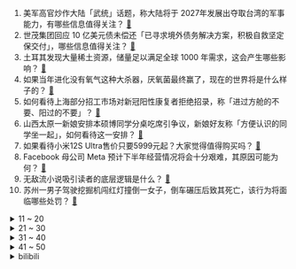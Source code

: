 1. 美军高官炒作大陆「武统」话题，称大陆将于 2027年发展出夺取台湾的军事能力，有哪些信息值得关注？ [:link:](https://www.zhihu.com/question/541443220)
2. 世茂集团回应 10 亿美元债未偿还「已寻求境外债务解决方案，积极自救坚定保交付」，哪些信息值得关注？ [:link:](https://www.zhihu.com/question/541382445)
3. 土耳其发现大量稀土资源，储量足以满足全球 1000 年需求，这会产生哪些影响？ [:link:](https://www.zhihu.com/question/541520322)
4. 如果当年进化没有氧气这种大杀器，厌氧菌最终赢了，现在的世界将是什么样子的？ [:link:](https://www.zhihu.com/question/350611954)
5. 如何看待上海部分招工市场对新冠阳性康复者拒绝招录，称「进过方舱的不要、阳过的不要」？ [:link:](https://www.zhihu.com/question/541428771)
6. 山西太原一新娘安排本硕博同学分桌吃席引争议，新娘好友称「方便认识的同学坐一起」，如何看待这一安排？ [:link:](https://www.zhihu.com/question/541455377)
7. 如果看待小米12S Ultra售价只要5999元起？大家觉得值得购买吗？ [:link:](https://www.zhihu.com/question/541510514)
8. Facebook 母公司 Meta 预计下半年经营情况将会十分艰难，其原因可能为何？ [:link:](https://www.zhihu.com/question/540972229)
9. 无敌流小说吸引读者的底层逻辑是什么？ [:link:](https://www.zhihu.com/question/541274125)
10. 苏州一男子驾驶挖掘机闯红灯撞倒一女子，倒车碾压后致其死亡，该行为将面临哪些处罚？ [:link:](https://www.zhihu.com/question/541282071)
<details>
<summary>11 ~ 20</summary>

11. 唐山警方通报「2 人在小树林遇害」，称嫌犯因矛盾将 2 人扎伤，现已被抓获，嫌疑人将受到哪些处罚？ [:link:](https://www.zhihu.com/question/541493043)
12. 既然苹果手机取消了充电头，那为什么不取消数据线呢？ [:link:](https://www.zhihu.com/question/540788380)
13. 7 月 3 日俄罗斯宣布「解放」卢甘斯克，目前当地居民情况如何？ [:link:](https://www.zhihu.com/question/541461633)
14. 《向往的生活 6》中为什么丁一滕能把张艺兴看的那么通透？ [:link:](https://www.zhihu.com/question/541173348)
15. 未来几年有哪几个行业会比较吃香？ [:link:](https://www.zhihu.com/question/515200489)
16. 美国一黑人男子被 8 位警察枪杀，身中 60 多枪，警察局长称「令人震惊」，反映出哪些社会问题？ [:link:](https://www.zhihu.com/question/541406705)
17. 有哪些是你去江苏才知道的事情？ [:link:](https://www.zhihu.com/question/312352437)
18. 科学家发现刺激头发生长分子，让头发重新生长或能成为现实，这一发现具有哪些意义？ [:link:](https://www.zhihu.com/question/541462251)
19. 如何评价美剧《西部世界》第四季第二集（S04E02）「Well Enough Alone」？ [:link:](https://www.zhihu.com/question/541369529)
20. 杜锋批评郭艾伦后辽媒反击表示国家队主帅最好全职，点名球员太罕见，目前这支球队状况如何？ [:link:](https://www.zhihu.com/question/541450737)
</details>
<details>
<summary>21 ~ 30</summary>

21. 如何看待四川一工厂称「年薪20万招不到合适的厂小二」，为何大学生都不愿意进工厂？ [:link:](https://www.zhihu.com/question/541311610)
22. 把 British Museum 翻译成「大英博物馆」，为什么会考虑如此翻译？ [:link:](https://www.zhihu.com/question/33703384)
23. 外企，中年失业何去何从？ [:link:](https://www.zhihu.com/question/26553748)
24. 怎样才可以活得开心一点？ [:link:](https://www.zhihu.com/question/420456594)
25. 如何系统地自学 Python？ [:link:](https://www.zhihu.com/question/29138020)
26. 辣目洋子的胖和普通的胖到底区别在哪里，为什么她胖的这么好看? [:link:](https://www.zhihu.com/question/530358018)
27. 和亲戚出来旅游，有点不愉快怎么办？ [:link:](https://www.zhihu.com/question/541409640)
28. 25 省份 2021 年平均工资出炉，广东城镇私营单位就业人员年平均工资暂居第一，哪些信息值得关注？ [:link:](https://www.zhihu.com/question/541484324)
29. 孩子不愿意表达自己的想法，应该怎么引导比较好？ [:link:](https://www.zhihu.com/question/538568194)
30. 能不能建议修改火车开车前五分钟停止检票？ [:link:](https://www.zhihu.com/question/525603632)
</details>
<details>
<summary>31 ~ 40</summary>

31. 考研政治需要哪些资料？ [:link:](https://www.zhihu.com/question/533597306)
32. 网络小说中有哪些脑洞大开，非常有趣的金手指？ [:link:](https://www.zhihu.com/question/61047210)
33. 高考 415 分，本科线 445 分，高中玩着过来很后悔，要填志愿，请问是选择专科然后专升本还是复读？ [:link:](https://www.zhihu.com/question/541538206)
34. 汽车上的48伏轻混系统的原理是什么？它的用处大吗？ [:link:](https://www.zhihu.com/question/532021977)
35. 如何看待四川凉山治理「高价彩礼」「蹲地用餐」等习俗，倡议青年自觉抵制 ？移风易俗过程还需注意哪些问题？ [:link:](https://www.zhihu.com/question/541411259)
36. 你看过最美的诗句是哪一句？ [:link:](https://www.zhihu.com/question/537516999)
37. 心理咨询能解决和处理现实问题吗？ [:link:](https://www.zhihu.com/question/511534840)
38. 如何评价 7 月 4 日正式发布的小米笔记本 Pro 2022, 竞争力如何？ [:link:](https://www.zhihu.com/question/541510438)
39. 为什么讨论苹果手机的总是围绕「不卡」这一主题？ [:link:](https://www.zhihu.com/question/540429654)
40. 2022 LPL 夏季赛 OMG 2:1 EDG，如何评价这场比赛？ [:link:](https://www.zhihu.com/question/541501165)
</details>
<details>
<summary>41 ~ 50</summary>

41. 如何评价小米 7 月 4 日发布的 12S 系列手机？有什么亮点和槽点？ [:link:](https://www.zhihu.com/question/541495755)
42. 未婚夫用合成钻石跟你求婚，你会答应吗？ [:link:](https://www.zhihu.com/question/537662683)
43. 乌克兰总统泽连斯基确认乌军撤出，此前俄军宣布占领并控制利西昌斯克市，该地区对俄乌各有何战略意义？ [:link:](https://www.zhihu.com/question/541292509)
44. 7 月 1 日《乘风破浪》三公播出，于文文组的《佳人》舞台，有没有惊艳到你？ [:link:](https://www.zhihu.com/question/540946608)
45. 在群玉阁工作两年了，前些时间炸了，凝光姐没给续岗，现在对未来很迷茫怎么办？ [:link:](https://www.zhihu.com/question/452693012)
46. 开车与不开车的人思维上有差距吗？ [:link:](https://www.zhihu.com/question/466319507)
47. 为什么皇马送走很多老将，唯独没有送走典礼三中场？ [:link:](https://www.zhihu.com/question/533387572)
48. 芬兰和瑞典正式确认入约意愿，这释放了哪些信息？ [:link:](https://www.zhihu.com/question/541585670)
49. 如何评价华为 7 月 4 日发布全屋智能 2.0 ？ [:link:](https://www.zhihu.com/question/541466222)
50. 为什么C++有一些奇特的语法？ [:link:](https://www.zhihu.com/question/490976148)
</details><details>
<summary>bilibili</summary>

1. “明枪易躲，暗恋难防” [:link:](//www.bilibili.com/video/BV17B4y1i7YF)
2. 【俄罗斯老婆】安娜：快进来随礼！！ [:link:](//www.bilibili.com/video/BV1sY4y1E7qP)
3. 一个桃子100块？美食博主：那是成本！ [:link:](//www.bilibili.com/video/BV1Da411X7jS)
4. 我为我的奶奶，拍了部“电影” [:link:](//www.bilibili.com/video/BV13Y4y1n76t)
5. 玫瑰花被摘了 你要怪摘花的人 而不是怪花开的艳 [:link:](//www.bilibili.com/video/BV14L4y1w7S2)
6. 【  青春也好，当下最好  】 [:link:](//www.bilibili.com/video/BV1xa411X7Xr)
7. up主，你的脸疼吗？2022年4月新番完结吐槽大总结！【泛式】 [:link:](//www.bilibili.com/video/BV1PB4y1i7KA)
8. 《原神》提瓦特风尚·衣装PV - 幕夜暗像 [:link:](//www.bilibili.com/video/BV1rt4y1t7HC)
9. 开心的农民工 [:link:](//www.bilibili.com/video/BV16t4y1871x)
10. 大学真不是你想的那样... [:link:](//www.bilibili.com/video/BV1yZ4y1a7vg)
<details>
<summary>11 ~ 20</summary>

11. 雪莲负责人：雪莲5毛一包13年未涨价，“赚不到很多钱 更多是情怀” [:link:](//www.bilibili.com/video/BV1mt4y1t7fZ)
12. 我用高中心态读了两年大学才明白的事情… [:link:](//www.bilibili.com/video/BV1Qf4y1o7qB)
13. 像素级复刻鸡你太美（纯享版）还原神作！ [:link:](//www.bilibili.com/video/BV1Ur4y1g7WH)
14. 恋爱十年竟然同天生日，我送她这个当作生日礼物？？ [:link:](//www.bilibili.com/video/BV1o3411F7jh)
15. 画风突变！宋江：用魔法打败魔法！《水浒传》P28 [:link:](//www.bilibili.com/video/BV1y34y1p7j7)
16. 【Minecraft】世界首个纯红石神经网络！真正的红石人工智能(中文/English)(4K) [:link:](//www.bilibili.com/video/BV1yv4y1u7ZX)
17. 莉⚡你⚡太⚡美⚡ [:link:](//www.bilibili.com/video/BV1VN4y1g7xG)
18. 童年雪糕，但是拟人 [:link:](//www.bilibili.com/video/BV1CU4y1Q7CR)
19. 超平坦世界+惊变100天【大结局】活下去！ [:link:](//www.bilibili.com/video/BV1VW4y1U7d9)
20. 销冠是如何让不想买东西的人回心转意的，也许是从你进门的那一刻起！！ [:link:](//www.bilibili.com/video/BV19W4y1z7Tt)
</details>
<details>
<summary>21 ~ 30</summary>

21. 我绵良绵影只想过平静的生活（jojo不灭钻石op还原） [:link:](//www.bilibili.com/video/BV18t4y1t7J9)
22. 在？我帮你要到杰伦的签名专辑了！ [:link:](//www.bilibili.com/video/BV1734y1s7sC)
23. 七月首跳｜新操《水手怕水》 [:link:](//www.bilibili.com/video/BV1NW4y167a1)
24. 这小狗它说：~~~ [:link:](//www.bilibili.com/video/BV1Ha411X7no)
25. 无关风月 我提序等你回 [:link:](//www.bilibili.com/video/BV1sY4y1E7Nq)
26. 万州烤鱼博览馆   厨子探店¥217 [:link:](//www.bilibili.com/video/BV1x94y1R7uP)
27. 嘎子：看好了！小夫是这样用的才对！ [:link:](//www.bilibili.com/video/BV1vU4y1S7ds)
28. 小县城婚礼｜在与我同岁的乡下老房子出嫁 [:link:](//www.bilibili.com/video/BV1734y1s7V6)
29. 她 才是我整个生活的光 [:link:](//www.bilibili.com/video/BV12W4y1z79D)
30. 做了两年的up主，终于拥有了梦想中的工作室！ [:link:](//www.bilibili.com/video/BV1FT411G7x3)
</details>
<details>
<summary>31 ~ 40</summary>

31. 【迪卢克皮肤】我宣布，这个待机动作值回票价 [:link:](//www.bilibili.com/video/BV1Xv4y1T7aT)
32. 【罗翔】香烟能不能寄？不知者可以免责吗？ [:link:](//www.bilibili.com/video/BV1zL4y1w7pj)
33. 45元2斤蓝莓，烤鸡烧肉铺在松针上，云南的菜市场也太好逛了！ [:link:](//www.bilibili.com/video/BV16G411x78S)
34. 网易云看后不再网抑云 [:link:](//www.bilibili.com/video/BV1GT41137en)
35. 但凡她们平均一下脑子~ [:link:](//www.bilibili.com/video/BV1Qa411p7Ao)
36. 东三省的差异到底在哪？？ [:link:](//www.bilibili.com/video/BV1CB4y1W7nD)
37. 这是人类能完成的操作？？2 [:link:](//www.bilibili.com/video/BV1PL4y1A7wb)
38. 宝我今天签协议了什么协议？对你的一心一意 [:link:](//www.bilibili.com/video/BV1VN4y1g7a4)
39. 疯了！好吃到疯了【会爆汁的鸡肉丸】真是超简单，周末就给家人试试吧！ [:link:](//www.bilibili.com/video/BV1Aa411s7Mx)
40. 印度街头甘蔗汁，好久没喝了。 [:link:](//www.bilibili.com/video/BV1RW4y1z7VL)
</details>
<details>
<summary>41 ~ 50</summary>

41. 广告，但是打码丨高清变装合集 [:link:](//www.bilibili.com/video/BV1eU4y1S7a7)
42. 谁能拒绝在越来越热的夏天，来一杯快乐无限的冰红茶！酸甜爽口，冰冰凉凉！喝一口透心凉，比买的还要好喝！夏日必喝冷饮，我投冰红茶！ [:link:](//www.bilibili.com/video/BV1vU4y1Q7bi)
43. 为什么打穿地壳一定要在海底？【汪品先院士】 [:link:](//www.bilibili.com/video/BV113411w7Hn)
44. 皇 城 P K ！【MC暮色森林#5】 [:link:](//www.bilibili.com/video/BV1wa411p7uN)
45. 新婚半年，老公整晚打游戏不来睡觉，咋整啊 [:link:](//www.bilibili.com/video/BV1Rr4y1M7R3)
46. 人民日报记者和帅农鸟哥一起吃瓜墙绘，听说郭站长也想来？【体验新农人】 [:link:](//www.bilibili.com/video/BV1ya411H7Vx)
47. 雪  王  找  茬  ，但遇到了刺客！ [:link:](//www.bilibili.com/video/BV12a411H7Um)
48. 【STN快报第六季36】卡拉什尼科夫，新时代刺客的导师 [:link:](//www.bilibili.com/video/BV1Ca411X7LA)
49. 98斤的巨大龙趸，帅小伙一顿操作猛如虎，出锅后香的不行 [:link:](//www.bilibili.com/video/BV1dr4y1M7nh)
50. 你摔了一跤就会吹Despacito了是吧？？ [:link:](//www.bilibili.com/video/BV1JZ4y1e7CF)
</details>
<details>
<summary>51 ~ 60</summary>

51. 【间谍过家家】上 任 鹅 城 [:link:](//www.bilibili.com/video/BV1pB4y1i71q)
52. 【ipad古筝】无关风月 我题序等你回 [:link:](//www.bilibili.com/video/BV1uL4y1A7M9)
53. 【半佛】MBTI容易自己骗自己 [:link:](//www.bilibili.com/video/BV1aY4y1n7gA)
54. 【原神】⚡⚡2.8  版  本  玩  家  现  状⚡⚡ [:link:](//www.bilibili.com/video/BV1bN4y1g7UV)
55. 结婚两年后，第一次分！开！旅！行！ [:link:](//www.bilibili.com/video/BV1594y1R7LJ)
56. 据说把水杯放在床垫上，怎么蹦也不会倒！这是真的吗？最后小伙一个大跳，鸡蛋都没碎？ [:link:](//www.bilibili.com/video/BV1cN4y1g7d7)
57. 出门旅游，突然被电视台抓去采访....... [:link:](//www.bilibili.com/video/BV1rY4y1n7YF)
58. r̵͎̟̰͓̄̈̔̌̆̌̋͌̽̇͛͒e̶̲͓̠͖̠̝͕͍͙̗̳̊̃͑͑̾͂͒d҉͍̟͖͎̜̟͓̗̤͂͌̄͊̈    【oc|原创动画】毕设概念.但还没毕业 [:link:](//www.bilibili.com/video/BV1mW4y1z7a3)
59. 鸡你太美Remix，但是真ikun [:link:](//www.bilibili.com/video/BV1s34y1p763)
60. 还守着Chrome？6分钟让你爱上Edge浏览器 [:link:](//www.bilibili.com/video/BV1wa411s7oX)
</details>
<details>
<summary>61 ~ 70</summary>

61. 佳人【于文文唐诗逸张蔷赵梦刘恋】 [:link:](//www.bilibili.com/video/BV1LW4y1z74P)
62. 现在的古风歌曲真是让人掘地三尺五体投地 [:link:](//www.bilibili.com/video/BV1vL4y1w7JU)
63. 【贝爷生活】一个（伪）爱用物分享 [:link:](//www.bilibili.com/video/BV1pS4y1p7bU)
64. 【周大侠】扎下马步我不摇晃~ [:link:](//www.bilibili.com/video/BV1Cv4y1u7Zq)
65. 某实验室正式揭牌成立 [:link:](//www.bilibili.com/video/BV1HS4y1n7uK)
66. 演员的蛋生（3） [:link:](//www.bilibili.com/video/BV1fZ4y1e7w6)
67. 力元君卖口罩 [:link:](//www.bilibili.com/video/BV1eT411u7Ki)
68. 【雪糕刺客】冰→棍↗→↘ [:link:](//www.bilibili.com/video/BV15a411p7ae)
69. 我的梦想，价值两元 [:link:](//www.bilibili.com/video/BV1Mr4y1u7W8)
70. 飘了！花7w买台五菱 MINI EV ？ [:link:](//www.bilibili.com/video/BV1ot4y1t7eK)
</details>
<details>
<summary>71 ~ 80</summary>

71. 没有人会喜欢夏天的 [:link:](//www.bilibili.com/video/BV1zT41137tG)
72. [间谍过家家自制MV完整版]普通动画人挑战霸权社！DOGE [:link:](//www.bilibili.com/video/BV1nY411K7iH)
73. 丝血夏侯反杀满血虞姬，这是什么鬼英雄！ [:link:](//www.bilibili.com/video/BV1SW4y1z7Gi)
74. 第一次给男朋友化妆，没想到... [:link:](//www.bilibili.com/video/BV1BS4y1n7q4)
75. 只需要三种材料就可以做情窦初开又再开的冰山熔岩，结尾有些话想对b站的笨不溜秋蛋说 [:link:](//www.bilibili.com/video/BV16v4y1u7Nt)
76. 2年了，竟然还有人不知道~ [:link:](//www.bilibili.com/video/BV14G411x7uU)
77. 雪糕刺客再也不能背刺大家了？ [:link:](//www.bilibili.com/video/BV1kU4y1S7rs)
78. 帅小伙为了环保，花重金买台太阳能灶，以后做饭都不用火了？ [:link:](//www.bilibili.com/video/BV18a411H7HF)
79. 香菜果冻？ [:link:](//www.bilibili.com/video/BV1SB4y1W7Ev)
80. 熊出没，但是⚡电⚡摇... [:link:](//www.bilibili.com/video/BV14S4y1p7s9)
</details>
<details>
<summary>81 ~ 90</summary>

81. 教练：这是最新的助眠运动！！ [:link:](//www.bilibili.com/video/BV1NL4y1A7BG)
82. “2块钱的雪糕不可能这么可爱！！” [:link:](//www.bilibili.com/video/BV1vv4y1u7pK)
83. “中国共产党说话是算数的！” [:link:](//www.bilibili.com/video/BV19W4y1z7oD)
84. 暑假第一天的你！！！ [:link:](//www.bilibili.com/video/BV1X3411w7w9)
85. 张镇辉台球正经教学【6个不太建议使用的技巧】14.0版本 [:link:](//www.bilibili.com/video/BV1rU4y1S7U4)
86. 【时代少年团】《小炸的暑假生活》07.练习室小剧场 [:link:](//www.bilibili.com/video/BV1RY4y1n7Nd)
87. 雕坏上百张纸，挑战照片级纸雕 [:link:](//www.bilibili.com/video/BV1BU4y1Q78H)
88. 终于等到周杰伦 [:link:](//www.bilibili.com/video/BV1uG411x7Y9)
89. 新铁锅开锅，千万别直接烧，专业大厨教你诀窍，保证不锈不粘锅 [:link:](//www.bilibili.com/video/BV1DT41137GF)
90. 原神：只有老玩家才能打开的，6个奇怪宝箱！ [:link:](//www.bilibili.com/video/BV1SY4y1n7K7)
</details>
<details>
<summary>91 ~ 100</summary>

91. 【闲聊】《裹脚布》大结局，我血亏18块 [:link:](//www.bilibili.com/video/BV1HB4y1H71g)
92. 你 干 嘛 团 体 版 [:link:](//www.bilibili.com/video/BV1nS4y1n7dQ)
93. 我被美国斯坦福大学，食堂录取了！！美国大学自助餐吃什么？ [:link:](//www.bilibili.com/video/BV1UU4y1S7Xb)
94. 县 长 来 了 [:link:](//www.bilibili.com/video/BV1Q94y19746)
95. 【为歌而赞】周深纯净演绎《记·念》，一开口就回到了18岁的夏天 [:link:](//www.bilibili.com/video/BV1j34y1s7MB)
96. 语 气 词 [:link:](//www.bilibili.com/video/BV1Nr4y1u786)
97. 巴 巴 托 斯 偷 狗 事 件 [:link:](//www.bilibili.com/video/BV1vS4y1n7TP)
98. 体态大师：肋骨突出、骨盆前倾、颈椎反弓、肩膀内扣，你想象不到的根本原因 [:link:](//www.bilibili.com/video/BV1aY4y1n7Re)
99. 耗时2天，剥1000只虾，只为这碗面中爱马仕 [:link:](//www.bilibili.com/video/BV1kS4y1p7a7)
100. 【大肚腩+高内脏脂肪】用整个七月份告别大肚子|高效去除腰腹赘肉|全程站立无跑跳|大体重友好 [:link:](//www.bilibili.com/video/BV1x34y1p76z)
</details></details>